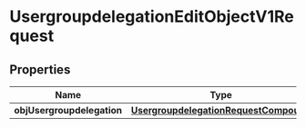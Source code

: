 
# UsergroupdelegationEditObjectV1Request

## Properties
Name | Type | Description | Notes
------------ | ------------- | ------------- | -------------
**objUsergroupdelegation** | [**UsergroupdelegationRequestCompound**](UsergroupdelegationRequestCompound.md) |  | 



